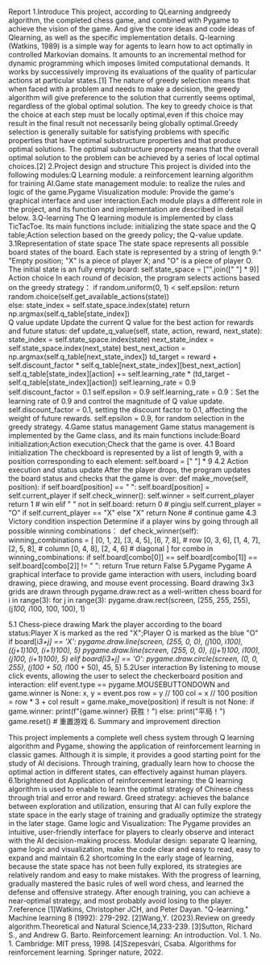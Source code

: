 Report
1.Introduce
This project, according to QLearning andgreedy algorithm, the completed chess game, and combined with Pygame to achieve the vision of the game. And give the core ideas and code ideas of Qlearning, as well as the specific implementation details.
Q-learning (Watkins, 1989) is a simple way for agents to learn how to act optimally in controlled Markovian domains. It amounts to an incremental method for dynamic programming which imposes limited computational demands. It works by successively improving its evaluations of the quality of particular actions at particular states.[1]
The nature of greedy selection means that when faced with a problem and needs to make a decision, the greedy algorithm will give preference to the solution that currently seems optimal, regardless of the global optimal solution. The key to greedy choice is that the choice at each step must be locally optimal,even if this choice may result in the final result not necessarily being globally optimal.Greedy selection is generally suitable for satisfying problems with specific properties that have optimal substructure properties and that produce optimal solutions. The optimal substructure property means that the overall optimal solution to the problem can be achieved by a series of local optimal choices.[2]
2.Project design and structure
This project is divided into the following modules:Q Learning module: a reinforcement learning algorithm for training AI.Game state management module: to realize the rules and logic of the game.Pygame Visualization module: Provide the game's graphical interface and user interaction.Each module plays a different role in the project, and its function and implementation are described in detail below.
3.Q-learning
The Q learning module is implemented by class TicTacToe. Its main functions include: initializing the state space and the Q table;Action selection based on the greedy policy; the Q-value update.
3.1Representation of state space
The state space represents all possible board states of the board. Each state is represented by a string of length 9:" "Empty position; "X" is a piece of player X; and "O" is a piece of player O.
The initial state is an fully empty board:
self.state_space = ["".join([" "] * 9)]  
Action choice
In each round of decision, the program selects actions based on the greedy strategy：
if random.uniform(0, 1) < self.epsilon:
    return random.choice(self.get_available_actions(state))  
else:
    state_index = self.state_space.index(state)
    return np.argmax(self.q_table[state_index])  
Q value update
Update the current Q value for the best action for rewards and future status:
def update_q_value(self, state, action, reward, next_state):
    state_index = self.state_space.index(state)
    next_state_index = self.state_space.index(next_state)
    best_next_action = np.argmax(self.q_table[next_state_index])
    td_target = reward + self.discount_factor * self.q_table[next_state_index][best_next_action]
self.q_table[state_index][action] += self.learning_rate * (td_target - self.q_table[state_index][action])
    self.learning_rate = 0.9
self.discount_factor = 0.1
self.epsilon = 0.9
self.learning_rate = 0.9：Set the learning rate of 0.9 and control the magnitude of Q value update.
self.discount_factor = 0.1, setting the discount factor to 0.1, affecting the weight of future rewards.
self.epsilon = 0.9, for random selection in the greedy strategy.
4.Game status management
Game status management is implemented by the Game class, and its main functions include:Board initialization;Action execution;Check that the game is over.
4.1 Board initialization
The checkboard is represented by a list of length 9, with a position corresponding to each element:
self.board = [" "] * 9
4.2 Action execution and status update
After the player drops, the program updates the board status and checks that the game is over:
def make_move(self, position):
    if self.board[position] == " ":
        self.board[position] = self.current_player
        if self.check_winner():
            self.winner = self.current_player
            return 1  # win
        elif " " not in self.board:
            return 0  # pingju
        self.current_player = "O" if self.current_player == "X" else "X"
    return None  # continue game
4.3 Victory condition inspection
Determine if a player wins by going through all possible winning combinations：
def check_winner(self):
    winning_combinations = [
        [0, 1, 2], [3, 4, 5], [6, 7, 8],  # row
        [0, 3, 6], [1, 4, 7], [2, 5, 8],  # column
        [0, 4, 8], [2, 4, 6]              # diagonal
    ]
    for combo in winning_combinations:
        if self.board[combo[0]] == self.board[combo[1]] == self.board[combo[2]] != " ":
            return True
    return False
5.Pygame
Pygame A graphical interface to provide game interaction with users, including board drawing, piece drawing, and mouse event processing.
Board drawing
3x3 grids are drawn through pygame.draw.rect as a well-written chess board
for i in range(3):
    for j in range(3):
        pygame.draw.rect(screen, (255, 255, 255), (j*100, i*100, 100, 100), 1)

5.1 Chess-piece drawing
Mark the player according to the board status:Player X is marked as the red "X";Player O is marked as the blue "O"
if board[i*3+j] == 'X':
    pygame.draw.line(screen, (255, 0, 0), (j*100, i*100), ((j+1)*100, (i+1)*100), 5)
    pygame.draw.line(screen, (255, 0, 0), ((j+1)*100, i*100), (j*100, (i+1)*100), 5)
elif board[i*3+j] == 'O':
    pygame.draw.circle(screen, (0, 0, 255), (j*100 + 50, i*100 + 50), 45, 5)
5.2User interaction
By listening to mouse click events, allowing the user to select the checkerboard position and interaction:
elif event.type == pygame.MOUSEBUTTONDOWN and game.winner is None:
    x, y = event.pos
    row = y // 100
    col = x // 100
    position = row * 3 + col
    result = game.make_move(position)
    if result is not None:
        if game.winner:
            print(f"{game.winner} 获胜！")
        else:
            print("平局！")
        game.reset()  # 重置游戏
6. Summary and improvement direction
	
This project implements a complete well chess system through Q learning algorithm and Pygame, showing the application of reinforcement learning in classic games. Although it is simple, it provides a good starting point for the study of AI decisions. Through training, gradually learn how to choose the optimal action in different states, can effectively against human players.
6.1brightened dot
Application of reinforcement learning: the Q learning algorithm is used to enable to learn the optimal strategy of Chinese chess through trial and error and reward.
Greed strategy: achieves the balance between exploration and utilization, ensuring that AI can fully explore the state space in the early stage of training and gradually optimize the strategy in the later stage.
Game logic and Visualization: The Pygame provides an intuitive, user-friendly interface for players to clearly observe and interact with the AI decision-making process.
Modular design: separate Q learning, game logic and visualization, make the code clear and easy to read, easy to expand and maintain
6.2 shortcoming
In the early stage of learning, because the state space has not been fully explored, its strategies are relatively random and easy to make mistakes.
With the progress of learning, gradually mastered the basic rules of well word chess, and learned the defense and offensive strategy. After enough training, you can achieve a near-optimal strategy, and most probably avoid losing to the player.
7.reference
[1]Watkins, Christopher JCH, and Peter Dayan. "Q-learning." Machine learning 8 (1992): 279-292.
[2]Wang,Y. (2023).Review on greedy algorithm.Theoretical and Natural Science,14,233-239.
[3]Sutton, Richard S., and Andrew G. Barto. Reinforcement learning: An introduction. Vol. 1. No. 1. Cambridge: MIT press, 1998.
[4]Szepesvári, Csaba. Algorithms for reinforcement learning. Springer nature, 2022.
